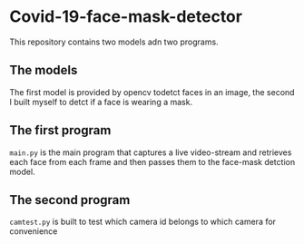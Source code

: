 # Covid-19-face-mask-detector

This repository contains two models  adn two programs.

## The models

The first model is provided by opencv todetct faces in an image, the second I built myself to detct if a face is wearing a mask.
 
## The first program

`main.py` is the main program that captures a live video-stream and retrieves each face from each frame and then passes them to the face-mask detction model.

## The second program
`camtest.py` is built to test which camera id belongs to which camera for convenience
